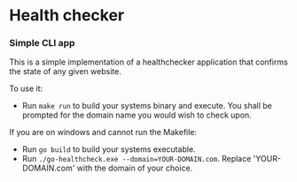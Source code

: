 # Health checker
### Simple CLI app

This is a simple implementation of a healthchecker application that confirms the state of any given website.

To use it:

  * Run `make run` to build your systems binary and execute. You shall be prompted for the domain name you would wish to check upon.

If you are on windows and cannot run the Makefile:

  * Run `go build` to build your systems executable.
  * Run `./go-healthcheck.exe --domain=YOUR-DOMAIN.com`. Replace 'YOUR-DOMAIN.com' with the domain of your choice.
